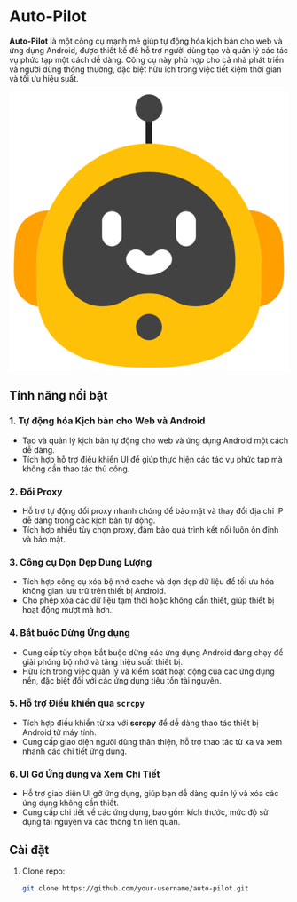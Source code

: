 # Auto-Pilot

**Auto-Pilot** là một công cụ mạnh mẽ giúp tự động hóa kịch bản cho web và ứng dụng Android, được thiết kế để hỗ trợ người dùng tạo và quản lý các tác vụ phức tạp một cách dễ dàng. Công cụ này phù hợp cho cả nhà phát triển và người dùng thông thường, đặc biệt hữu ích trong việc tiết kiệm thời gian và tối ưu hiệu suất.

![screenshot](Assets/Auto-Pilot/Images/icon_tool.png)

## Tính năng nổi bật

### 1. Tự động hóa Kịch bản cho Web và Android
- Tạo và quản lý kịch bản tự động cho web và ứng dụng Android một cách dễ dàng.
- Tích hợp hỗ trợ điều khiển UI để giúp thực hiện các tác vụ phức tạp mà không cần thao tác thủ công.

### 2. Đổi Proxy
- Hỗ trợ tự động đổi proxy nhanh chóng để bảo mật và thay đổi địa chỉ IP dễ dàng trong các kịch bản tự động.
- Tích hợp nhiều tùy chọn proxy, đảm bảo quá trình kết nối luôn ổn định và bảo mật.

### 3. Công cụ Dọn Dẹp Dung Lượng
- Tích hợp công cụ xóa bộ nhớ cache và dọn dẹp dữ liệu để tối ưu hóa không gian lưu trữ trên thiết bị Android.
- Cho phép xóa các dữ liệu tạm thời hoặc không cần thiết, giúp thiết bị hoạt động mượt mà hơn.

### 4. Bắt buộc Dừng Ứng dụng
- Cung cấp tùy chọn bắt buộc dừng các ứng dụng Android đang chạy để giải phóng bộ nhớ và tăng hiệu suất thiết bị.
- Hữu ích trong việc quản lý và kiểm soát hoạt động của các ứng dụng nền, đặc biệt đối với các ứng dụng tiêu tốn tài nguyên.

### 5. Hỗ trợ Điều khiển qua `scrcpy`
- Tích hợp điều khiển từ xa với **scrcpy** để dễ dàng thao tác thiết bị Android từ máy tính.
- Cung cấp giao diện người dùng thân thiện, hỗ trợ thao tác từ xa và xem nhanh các chi tiết ứng dụng.

### 6. UI Gỡ Ứng dụng và Xem Chi Tiết
- Hỗ trợ giao diện UI gỡ ứng dụng, giúp bạn dễ dàng quản lý và xóa các ứng dụng không cần thiết.
- Cung cấp chi tiết về các ứng dụng, bao gồm kích thước, mức độ sử dụng tài nguyên và các thông tin liên quan.

## Cài đặt

1. Clone repo:
   ```bash
   git clone https://github.com/your-username/auto-pilot.git

